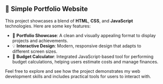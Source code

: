 ## 🎨 Simple Portfolio Website

This project showcases a blend of **HTML**, **CSS**, and **JavaScript** technologies. Here are some key features:

- 🌟 **Portfolio Showcase**: A clean and visually appealing format to display projects and achievements.
- 💡 **Interactive Design**: Modern, responsive design that adapts to different screen sizes.
- 🧮 **Budget Calculator**: Integrated JavaScript-based tool for performing budget calculations, helping users estimate costs and manage finances.

Feel free to explore and see how the project demonstrates my web development skills and includes practical tools for users to interact with. 
